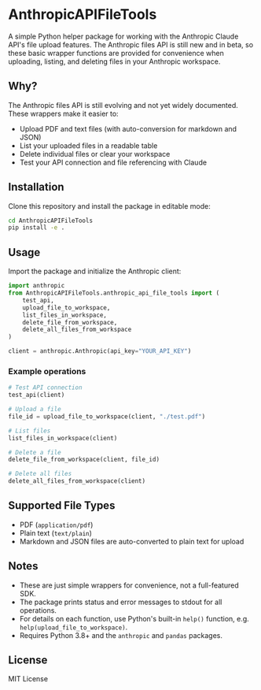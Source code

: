 # AnthropicAPIFileTools

A simple Python helper package for working with the Anthropic Claude API's file upload features. The Anthropic files API is still new and in beta, so these basic wrapper functions are provided for convenience when uploading, listing, and deleting files in your Anthropic workspace.

## Why?
The Anthropic files API is still evolving and not yet widely documented. These wrappers make it easier to:
- Upload PDF and text files (with auto-conversion for markdown and JSON)
- List your uploaded files in a readable table
- Delete individual files or clear your workspace
- Test your API connection and file referencing with Claude

## Installation
Clone this repository and install the package in editable mode:

```bash
cd AnthropicAPIFileTools
pip install -e .
```

## Usage
Import the package and initialize the Anthropic client:

```python
import anthropic
from AnthropicAPIFileTools.anthropic_api_file_tools import (
    test_api,
    upload_file_to_workspace,
    list_files_in_workspace,
    delete_file_from_workspace,
    delete_all_files_from_workspace
)

client = anthropic.Anthropic(api_key="YOUR_API_KEY")
```

### Example operations
```python
# Test API connection
test_api(client)

# Upload a file
file_id = upload_file_to_workspace(client, "./test.pdf")

# List files
list_files_in_workspace(client)

# Delete a file
delete_file_from_workspace(client, file_id)

# Delete all files
delete_all_files_from_workspace(client)
```

## Supported File Types
- PDF (`application/pdf`)
- Plain text (`text/plain`)
- Markdown and JSON files are auto-converted to plain text for upload

## Notes
- These are just simple wrappers for convenience, not a full-featured SDK.
- The package prints status and error messages to stdout for all operations.
- For details on each function, use Python's built-in `help()` function, e.g. `help(upload_file_to_workspace)`.
- Requires Python 3.8+ and the `anthropic` and `pandas` packages.

## License
MIT License
